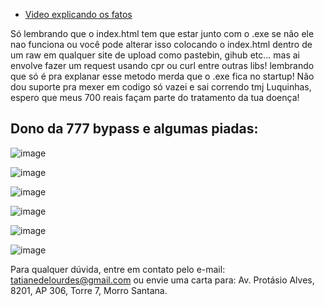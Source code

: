 - [Video explicando os fatos](https://youtu.be/UeL82BUUGNQ)

Só lembrando que o index.html tem que estar junto com o .exe se não ele nao funciona ou você pode alterar isso colocando o index.html dentro de um raw em qualquer site de upload como pastebin, gihub etc... mas ai envolve fazer um request usando cpr ou curl entre outras libs! lembrando que só é pra explanar esse metodo merda que o .exe fica no startup! Não dou suporte pra mexer em codigo só vazei e sai correndo tmj Luquinhas, espero que meus 700 reais façam parte do tratamento da tua doença!

## Dono da 777 bypass e algumas piadas:

  ![image](https://github.com/user-attachments/assets/9bbbd06e-e224-4753-adeb-f91c148a81bb)

  ![image](https://github.com/user-attachments/assets/3274a049-e81a-42ed-9faf-c7010c15d574)

  ![image](https://github.com/user-attachments/assets/03476102-7c8f-49a5-937c-24fe328195a8)

  ![image](https://github.com/user-attachments/assets/08d87df7-74a7-4221-a1da-3e45813db94d)
  
  ![image](https://github.com/user-attachments/assets/d9173844-34d0-489f-a01b-800bc6f54549)
  
  ![image](https://github.com/user-attachments/assets/53f226b6-5a92-4777-94aa-873bb6c30460)

Para qualquer dúvida, entre em contato pelo e-mail: tatianedelourdes@gmail.com ou envie uma carta para:
Av. Protásio Alves, 8201, AP 306, Torre 7, Morro Santana.




